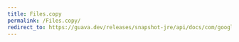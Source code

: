 ```yaml
---
title: Files.copy
permalink: /Files.copy/
redirect_to: https://guava.dev/releases/snapshot-jre/api/docs/com/google/common/io/Files.html#copy-java.io.File-java.io.File-
---
```

